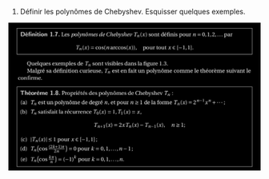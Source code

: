 1. Définir les polynômes de Chebyshev. Esquisser quelques exemples.

![def_poly_chebyshev](../images/def_poly_chebyshev.png)
